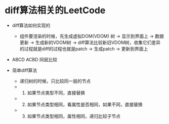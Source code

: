 # diff算法相关的LeetCode

- diff算法如何实现的
  - 组件要渲染的时候，先生成虚拟DOM(VDOM) 树 -> 显示到界面上 -> 数据更新 -> 生成新的VDOM树 -> diff算法比较新旧VDOM树，收集它们差异的过程就是diff的过程也就是patch -> 生成patch -> 更新到界面上

- ABCD ACBD 同层比较
- 简单diff算法
  - 递归树的时候，只比较同一层的节点
  - 1. 如果节点类型不同，直接替换
  - 2. 如果节点类型相同，看属性是否相同，如果不同，直接替换
  - 3. 如果节点类型相同，属性相同，递归比较子节点